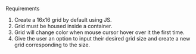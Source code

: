 Requirements

1. Create a 16x16 grid by default using JS.
2. Grid must be housed inside a container.
3. Grid will change color when mouse cursor hover over it the first time.
4. Give the user an option to input their desired grid size and create a new grid corresponding to the size.